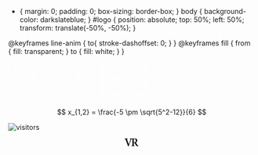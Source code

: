 * {
    margin: 0;
    padding: 0;
    box-sizing: border-box;
}
body {
    background-color: darkslateblue;
}
#logo {
    position: absolute;
    top: 50%;
    left: 50%;
    transform: translate(-50%, -50%);
}

@keyframes line-anim {
    to{
        stroke-dashoffset: 0;
    }
}
@keyframes fill {
    from {
        fill: transparent;
    }
    to {
        fill: white;
    }
}


<svg id="logo" fill="none" width="291.26" height="75.979" viewBox="0 0 291.26 75.979" xmlns="http://www.w3.org/2000/svg">
  <g id="svgGroup" stroke-linecap="round" fill-rule="evenodd" font-size="9pt" stroke="#FFF" stroke-width="0.25mm">
            <path d="M 20.459 75 L 0 75 L 0 3.906 L 20.996 3.906 A 36.122 36.122 0 0 1 30.409 5.091 A 30.453 30.453 0 0 1 37.72 8.105 A 28.632 28.632 0 0 1 49.023 20.02 A 35.521 35.521 0 0 1 52.674 31.979 A 45.041 45.041 0 0 1 53.027 37.695 L 53.027 41.26 A 42.994 42.994 0 0 1 52.051 50.618 A 33.779 33.779 0 0 1 48.999 59.033 A 28.288 28.288 0 0 1 37.524 70.85 Q 30.078 75 20.459 75 Z M 20.996 13.867 L 12.354 13.867 L 12.354 65.137 L 20.41 65.137 A 24.789 24.789 0 0 0 26.525 64.427 A 16.673 16.673 0 0 0 35.327 59.058 Q 39.556 54.114 40.411 45.666 A 44.193 44.193 0 0 0 40.625 41.602 L 40.625 37.646 A 42.657 42.657 0 0 0 40.134 30.948 Q 39.053 24.167 35.596 19.971 A 16.261 16.261 0 0 0 26.02 14.35 A 24.776 24.776 0 0 0 20.996 13.867 Z" id="1" vector-effect="non-scaling-stroke"/>
            <path d="M 62.158 49.951 L 62.158 48.486 A 35.138 35.138 0 0 1 63.019 40.557 A 28.761 28.761 0 0 1 65.21 34.351 A 24.03 24.03 0 0 1 70.424 27.23 A 22.547 22.547 0 0 1 73.779 24.658 A 22.655 22.655 0 0 1 86.084 21.191 A 27.141 27.141 0 0 1 92.923 22.005 A 18.839 18.839 0 0 1 102.759 28.076 Q 107.706 33.865 108.493 43.693 A 48.424 48.424 0 0 1 108.643 47.559 L 108.643 52.344 L 74.121 52.344 A 20.067 20.067 0 0 0 75.015 56.953 A 14.162 14.162 0 0 0 78.491 62.695 A 12.964 12.964 0 0 0 87.372 66.487 A 17.149 17.149 0 0 0 88.135 66.504 A 15.867 15.867 0 0 0 100.216 61.321 A 20.296 20.296 0 0 0 101.416 59.912 L 107.813 66.016 Q 104.639 70.752 99.341 73.364 Q 94.043 75.977 87.451 75.977 A 29.112 29.112 0 0 1 78.992 74.804 A 22.906 22.906 0 0 1 69.165 68.872 A 23.847 23.847 0 0 1 62.682 56.061 A 34.105 34.105 0 0 1 62.158 49.951 Z M 74.316 43.652 L 96.924 43.652 L 96.924 42.773 Q 96.66 38.744 95.301 36.044 A 10.089 10.089 0 0 0 93.75 33.765 A 9.128 9.128 0 0 0 88.572 30.941 A 13.439 13.439 0 0 0 86.035 30.713 A 11.314 11.314 0 0 0 82.25 31.321 A 9.682 9.682 0 0 0 78.149 34.131 Q 75.146 37.549 74.316 43.652 Z" id="2" vector-effect="non-scaling-stroke"/>
            <path d="M 124.512 22.168 L 135.84 59.961 L 147.021 22.168 L 159.277 22.168 L 140.967 75 L 130.664 75 L 112.207 22.168 L 124.512 22.168 Z" id="3" vector-effect="non-scaling-stroke"/>
            <path d="M 234.277 33.496 L 234.277 43.262 L 205.078 43.262 L 205.078 65.137 L 239.209 65.137 L 239.209 75 L 192.725 75 L 192.725 3.906 L 238.867 3.906 L 238.867 13.867 L 205.078 13.867 L 205.078 33.496 L 234.277 33.496 Z" id="5" vector-effect="non-scaling-stroke"/>
            <path d="M 279.395 27.051 L 279.395 0 L 291.26 0 L 291.26 75 L 280.518 75 L 279.932 69.531 Q 274.609 75.977 265.723 75.977 Q 256.445 75.977 250.708 68.506 A 25.804 25.804 0 0 1 246.416 59.732 Q 244.971 54.639 244.971 48.193 A 42.774 42.774 0 0 1 245.702 40.041 Q 247.006 33.328 250.635 28.589 A 17.923 17.923 0 0 1 263.642 21.293 A 22.891 22.891 0 0 1 265.82 21.191 A 19.536 19.536 0 0 1 272.333 22.234 A 16.696 16.696 0 0 1 279.395 27.051 Z M 279.395 59.814 L 279.395 37.256 A 12.276 12.276 0 0 0 276.452 33.45 Q 274.014 31.385 270.518 30.998 A 15.169 15.169 0 0 0 268.848 30.908 A 11.553 11.553 0 0 0 264.767 31.598 Q 261.871 32.683 259.961 35.474 Q 256.965 39.851 256.841 48.469 A 52.274 52.274 0 0 0 256.836 49.219 A 34.036 34.036 0 0 0 257.139 53.908 Q 257.482 56.372 258.215 58.391 A 15.056 15.056 0 0 0 259.937 61.792 A 9.852 9.852 0 0 0 267.028 66.198 A 13.049 13.049 0 0 0 268.75 66.309 Q 275.279 66.309 278.662 61.079 A 15.287 15.287 0 0 0 279.395 59.814 Z" id="6" vector-effect="non-scaling-stroke"/>
  </g>
</svg>

<script type="text/javascript" charset="utf-8" 
src="https://cdn.mathjax.org/mathjax/latest/MathJax.js?config=TeX-AMS-MML_HTMLorMML,
https://vincenttam.github.io/javascripts/MathJaxLocal.js"></script>

$$
x_{1,2} = \frac{-5 \pm \sqrt{5^2-12}}{6}
$$

![visitors](https://visitor-badge.glitch.me/badge?page_id=rangavirender.site.others)

<p align="center">
<img src="logo_v1.png" width="30">
</p>
